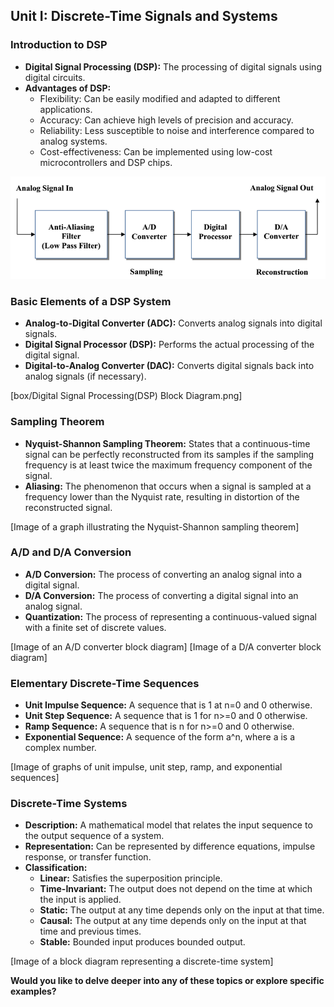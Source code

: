 ## Unit I: Discrete-Time Signals and Systems

### Introduction to DSP

* **Digital Signal Processing (DSP):** The processing of digital signals using digital circuits.
* **Advantages of DSP:**
    * Flexibility: Can be easily modified and adapted to different applications.
    * Accuracy: Can achieve high levels of precision and accuracy.
    * Reliability: Less susceptible to noise and interference compared to analog systems.
    * Cost-effectiveness: Can be implemented using low-cost microcontrollers and DSP chips.

![Block Diagram of a DSP System](box/Block-Diagram-of-a-DSP-System.png)

### Basic Elements of a DSP System

* **Analog-to-Digital Converter (ADC):** Converts analog signals into digital signals.
* **Digital Signal Processor (DSP):** Performs the actual processing of the digital signal.
* **Digital-to-Analog Converter (DAC):** Converts digital signals back into analog signals (if necessary).

[box/Digital Signal Processing(DSP) Block Diagram.png]

### Sampling Theorem

* **Nyquist-Shannon Sampling Theorem:** States that a continuous-time signal can be perfectly reconstructed from its samples if the sampling frequency is at least twice the maximum frequency component of the signal.
* **Aliasing:** The phenomenon that occurs when a signal is sampled at a frequency lower than the Nyquist rate, resulting in distortion of the reconstructed signal.

[Image of a graph illustrating the Nyquist-Shannon sampling theorem]

### A/D and D/A Conversion

* **A/D Conversion:** The process of converting an analog signal into a digital signal.
* **D/A Conversion:** The process of converting a digital signal into an analog signal.
* **Quantization:** The process of representing a continuous-valued signal with a finite set of discrete values.

[Image of an A/D converter block diagram]
[Image of a D/A converter block diagram]

### Elementary Discrete-Time Sequences

* **Unit Impulse Sequence:** A sequence that is 1 at n=0 and 0 otherwise.
* **Unit Step Sequence:** A sequence that is 1 for n>=0 and 0 otherwise.
* **Ramp Sequence:** A sequence that is n for n>=0 and 0 otherwise.
* **Exponential Sequence:** A sequence of the form a^n, where a is a complex number.

[Image of graphs of unit impulse, unit step, ramp, and exponential sequences]

### Discrete-Time Systems

* **Description:** A mathematical model that relates the input sequence to the output sequence of a system.
* **Representation:** Can be represented by difference equations, impulse response, or transfer function.
* **Classification:**
    * **Linear:** Satisfies the superposition principle.
    * **Time-Invariant:** The output does not depend on the time at which the input is applied.
    * **Static:** The output at any time depends only on the input at that time.
    * **Causal:** The output at any time depends only on the input at that time and previous times.
    * **Stable:** Bounded input produces bounded output.

[Image of a block diagram representing a discrete-time system]

**Would you like to delve deeper into any of these topics or explore specific examples?**
